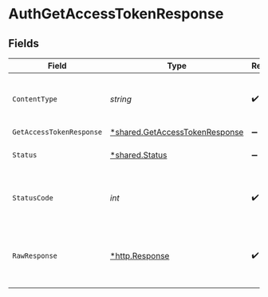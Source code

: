 # AuthGetAccessTokenResponse


## Fields

| Field                                                                                  | Type                                                                                   | Required                                                                               | Description                                                                            |
| -------------------------------------------------------------------------------------- | -------------------------------------------------------------------------------------- | -------------------------------------------------------------------------------------- | -------------------------------------------------------------------------------------- |
| `ContentType`                                                                          | *string*                                                                               | :heavy_check_mark:                                                                     | HTTP response content type for this operation                                          |
| `GetAccessTokenResponse`                                                               | [*shared.GetAccessTokenResponse](../../../pkg/models/shared/getaccesstokenresponse.md) | :heavy_minus_sign:                                                                     | OK                                                                                     |
| `Status`                                                                               | [*shared.Status](../../../pkg/models/shared/status.md)                                 | :heavy_minus_sign:                                                                     | Default error response                                                                 |
| `StatusCode`                                                                           | *int*                                                                                  | :heavy_check_mark:                                                                     | HTTP response status code for this operation                                           |
| `RawResponse`                                                                          | [*http.Response](https://pkg.go.dev/net/http#Response)                                 | :heavy_check_mark:                                                                     | Raw HTTP response; suitable for custom response parsing                                |